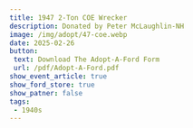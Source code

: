 ```yaml
---
title: 1947 2-Ton COE Wrecker
description: Donated by Peter McLaughlin-NH
image: /img/adopt/47-coe.webp
date: 2025-02-26
button: 
 text: Download The Adopt-A-Ford Form
 url: /pdf/Adopt-A-Ford.pdf
show_event_article: true
show_ford_store: true
show_patner: false
tags: 
 - 1940s
---
```


